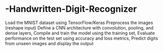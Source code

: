 # -Handwritten-Digit-Recognizer
Load the MNIST dataset using TensorFlow/Keras Preprocess the images (reshape input) Define a CNN architecture with convolution, pooling, and dense layers, Compile and train the model using the training set, Evaluate performance on the test set using accuracy and loss metrics, Predict digits from unseen images and display the output

